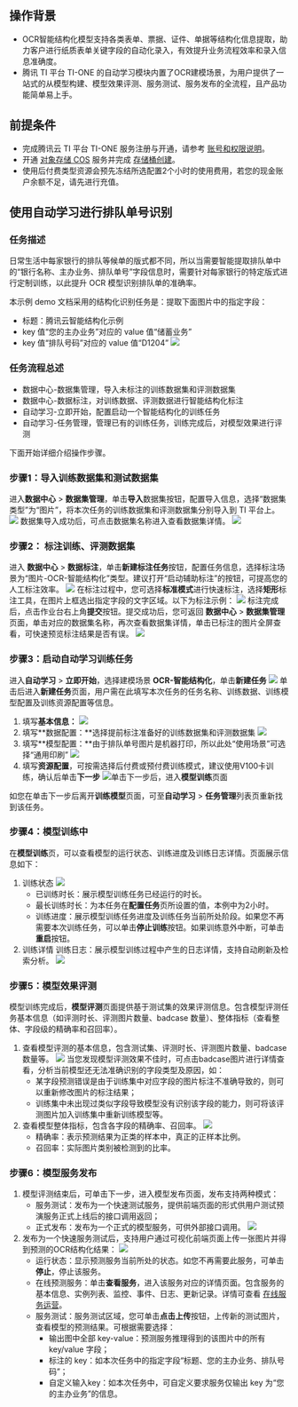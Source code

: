 

## 操作背景
-  OCR智能结构化模型支持各类表单、票据、证件、单据等结构化信息提取，助力客户进行纸质表单关键字段的自动化录入，有效提升业务流程效率和录入信息准确度。
-  腾讯 TI 平台 TI-ONE 的自动学习模块内置了OCR建模场景，为用户提供了一站式的从模型构建、模型效果评测、服务测试、服务发布的全流程，且产品功能简单易上手。

## 前提条件

-  完成腾讯云 TI 平台 TI-ONE 服务注册与开通，请参考 [账号和权限说明](https://cloud.tencent.com/document/product/851/74113)。
-  开通 [对象存储 COS](https://console.cloud.tencent.com/cos) 服务并完成 [存储桶创建](https://cloud.tencent.com/document/product/436/13309)。
-  使用后付费类型资源会预先冻结所选配置2个小时的使用费用，若您的现金账户余额不足，请先进行充值。

## 使用自动学习进行排队单号识别


### 任务描述


日常生活中每家银行的排队等候单的版式都不同，所以当需要智能提取排队单中的“银行名称、主办业务、排队单号”字段信息时，需要针对每家银行的特定版式进行定制训练，以此提升 OCR 模型识别排队单的准确率。

本示例 demo 文档采用的结构化识别任务是：提取下面图片中的指定字段：

- 标题：腾讯云智能结构化示例
- key 值“您的主办业务”对应的 value 值“储蓄业务”
- key 值“排队号码”对应的 value 值“D1204”
![](https://qcloudimg.tencent-cloud.cn/raw/08a9a02ba3661432435c230acc13403e.png)

### 任务流程总述


-  数据中心-数据集管理，导入未标注的训练数据集和评测数据集
-  数据中心-数据标注，对训练数据、评测数据进行智能结构化标注
-  自动学习-立即开始，配置启动一个智能结构化的训练任务
-  自动学习-任务管理，管理已有的训练任务，训练完成后，对模型效果进行评测

下面开始详细介绍操作步骤。

### 步骤1：导入训练数据集和测试数据集

进入**数据中心** > **数据集管理**，单击**导入**数据集按钮，配置导入信息，选择“数据集类型”为“图片”，将本次任务的训练数据集和评测数据集分别导入到 TI 平台上。
![](https://qcloudimg.tencent-cloud.cn/raw/4edbec09e2b3c18e8c188a54c75df971.png)
数据集导入成功后，可点击数据集名称进入查看数据集详情。
![](https://qcloudimg.tencent-cloud.cn/raw/d17e3d1345a410b97a7854f70bb4234a.png)

### 步骤2： 标注训练、评测数据集
进入 **数据中心** > **数据标注**，单击**新建标注任务**按钮，配置任务信息，选择标注场景为“图片-OCR-智能结构化”类型。建议打开“启动辅助标注”的按钮，可提高您的人工标注效率。
![](https://qcloudimg.tencent-cloud.cn/raw/9f1439d59c79a6d8b1c9e91fee23d52e.png)
在标注过程中，您可选择**标准模式**进行快速标注，选择**矩形**标注工具，在图片上框选出指定字段的文字区域。以下为标注示例：
![](https://qcloudimg.tencent-cloud.cn/raw/b90ca778461c21a54e9aa15adecc02fd.png)
标注完成后，点击作业台右上角**提交**按钮。提交成功后，您可返回 **数据中心** > **数据集管理** 页面，单击对应的数据集名称，再次查看数据集详情，单击已标注的图片全屏查看，可快速预览标注结果是否有误。
![](https://qcloudimg.tencent-cloud.cn/raw/78249406ac680a541a99d520751c59e8.png)

### 步骤3：启动自动学习训练任务

进入**自动学习** > **立即开始**，选择建模场景 **OCR-智能结构化**，单击**新建任务**
![](https://qcloudimg.tencent-cloud.cn/raw/52f85872748e867ab148a47f724f5788.png)
单击后进入**新建任务**页面，用户需在此填写本次任务的任务名称、训练数据、训练模型配置及训练资源配置等信息。
1. 填写**基本信息：**
![](https://qcloudimg.tencent-cloud.cn/raw/4572564a8fde4d96b8751f1c0c00d323.png)
2. 填写**数据配置：**选择提前标注准备好的训练数据集和评测数据集
![](https://qcloudimg.tencent-cloud.cn/raw/137837ba8bf68c418d290d70a86f4f8e.png)
3. 填写**模型配置：**由于排队单号图片是机器打印，所以此处“使用场景”可选择“通用印刷”
![](https://qcloudimg.tencent-cloud.cn/raw/6203b0656a7f7cf8bc1a7bdcdca4efd1.png)
4. 填写**资源配置**，可按需选择后付费或预付费训练模式，建议使用V100卡训练，确认后单击**下一步**
![](https://qcloudimg.tencent-cloud.cn/raw/74be7eab5202de33000efcf1d661dde7.png)单击下一步后，进入**模型训练**页面

如您在单击下一步后离开**训练模型**页面，可至**自动学习** > **任务管理**列表页重新找到该任务。

### 步骤4：模型训练中
在**模型训练**页，可以查看模型的运行状态、训练进度及训练日志详情。页面展示信息如下：
1. 训练状态
![](https://qcloudimg.tencent-cloud.cn/raw/dc996d9aae6ffe2b4e4caed919ea3441.png)
	-   已训练时长：展示模型训练任务已经运行的时长。
	-   最长训练时长：为本任务在**配置任务**页所设置的值，本例中为2小时。
	-   训练进度：展示模型训练任务进度及训练任务当前所处阶段。如果您不再需要本次训练任务，可以单击**停止训练**按钮。如果训练意外中断，可单击**重启**按钮。
2. 训练详情
训练日志：展示模型训练过程中产生的日志详情，支持自动刷新及检索分析。
![](https://qcloudimg.tencent-cloud.cn/raw/6f4c575e2e78d345d8c76fe02086990c.png)

### 步骤5：模型效果评测

模型训练完成后，**模型评测**页面提供基于测试集的效果评测信息。包含模型评测任务基本信息（如评测时长、评测图片数量、badcase 数量）、整体指标（查看整体、字段级的精确率和召回率）。
1. 查看模型评测的基本信息，包含测试集、评测时长、评测图片数量、badcase 数量等。
![](https://qcloudimg.tencent-cloud.cn/raw/5d6d64e0828820b0a835223bf3397c54.png)
当您发现模型评测效果不佳时，可点击badcase图片进行详情查看，分析当前模型还无法准确识别的字段类型及原因，如：
	-   某字段预测错误是由于训练集中对应字段的图片标注不准确导致的，则可以重新修改图片的标注结果；
	-   训练集中未出现过类似字段导致模型没有识别该字段的能力，则可将该评测图片加入训练集中重新训练模型等。
2. 查看模型整体指标，包含各字段的精确率、召回率。
![](https://qcloudimg.tencent-cloud.cn/raw/7851d2d54382b29ecfb5fbf70192b299.png)
	-   精确率：表示预测结果为正类的样本中，真正的正样本比例。
	-   召回率：实际图片类别被检测到的比率。

### 步骤6：模型服务发布

1. 模型评测结束后，可单击下一步，进入模型发布页面，发布支持两种模式：
	-   服务测试：发布为一个快速测试服务，提供前端页面的形式供用户测试预演服务正式上线后的接口调用返回；
	-   正式发布：发布为一个正式的模型服务，可供外部接口调用。
![](https://qcloudimg.tencent-cloud.cn/raw/8ad62a1a6cdbcba69e62f646b6dea884.png)
2. 发布为一个快速服务测试后，支持用户通过可视化前端页面上传一张图片并得到预测的OCR结构化结果：
![](https://qcloudimg.tencent-cloud.cn/raw/73c1bdddc12233a0f27bb86094e227fd.png)
	-   运行状态：显示预测服务当前所处的状态。如您不再需要此服务，可单击**停止**，停止该服务。
	-   在线预测服务：单击**查看服务**，进入该服务对应的详情页面。包含服务的基本信息、实例列表、监控、事件、日志、更新记录。详情可查看 [在线服务运营](https://cloud.tencent.com/document/product/851/74143)。
	-  服务测试：服务测试区域，您可单击**点击上传**按钮，上传新的测试图片，查看模型的预测结果。可根据需要选择：
		-  输出图中全部 key-value：预测服务推理得到的该图片中的所有 key/value 字段；
		-  标注的 key：如本次任务中的指定字段“标题、您的主办业务、排队号码”；
		-  自定义输入key：如本次任务中，可自定义要求服务仅输出 key 为“您的主办业务”的信息。
